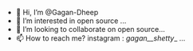 - 👋 Hi, I’m @Gagan-Dheep
- 👀 I’m interested in open source ...
- 💞️ I’m looking to collaborate on open source...
- 📫 How to reach me? instagram : _gagan__shetty__ ...

<!---
Gagan-Dheep/Gagan-Dheep is a ✨ special ✨ repository because its `README.md` (this file) appears on your GitHub profile.
--->
